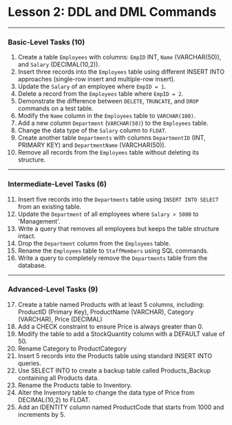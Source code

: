 # Lesson 2: DDL and DML Commands

---

### **Basic-Level Tasks (10)**  
1. Create a table `Employees` with columns: `EmpID` INT, `Name` (VARCHAR(50)), and `Salary` (DECIMAL(10,2)).  
2. Insert three records into the `Employees` table using different INSERT INTO approaches (single-row insert and multiple-row insert).  
3. Update the `Salary` of an employee where `EmpID = 1`.  
4. Delete a record from the `Employees` table where `EmpID = 2`.  
5. Demonstrate the difference between `DELETE`, `TRUNCATE`, and `DROP` commands on a test table.  
6. Modify the `Name` column in the `Employees` table to `VARCHAR(100)`.  
7. Add a new column `Department` (`VARCHAR(50)`) to the `Employees` table.  
8. Change the data type of the `Salary` column to `FLOAT`.  
9. Create another table `Departments` with columns `DepartmentID` (INT, PRIMARY KEY) and `DepartmentName` (VARCHAR(50)).  
10. Remove all records from the `Employees` table without deleting its structure.  

---

### **Intermediate-Level Tasks (6)**  
11. Insert five records into the `Departments` table using `INSERT INTO SELECT` from an existing table.  
12. Update the `Department` of all employees where `Salary > 5000` to 'Management'.  
13. Write a query that removes all employees but keeps the table structure intact.   
14. Drop the `Department` column from the `Employees` table.   
15. Rename the `Employees` table to `StaffMembers` using SQL commands.  
16. Write a query to completely remove the `Departments` table from the database.  

---

### **Advanced-Level Tasks (9)**        
17. Create a table named Products with at least 5 columns, including: ProductID (Primary Key), ProductName (VARCHAR), Category (VARCHAR), Price (DECIMAL)
18. Add a CHECK constraint to ensure Price is always greater than 0.
19. Modify the table to add a StockQuantity column with a DEFAULT value of 50.
20. Rename Category to ProductCategory
21. Insert 5 records into the Products table using standard INSERT INTO queries.
22. Use SELECT INTO to create a backup table called Products_Backup containing all Products data.
23. Rename the Products table to Inventory.
24. Alter the Inventory table to change the data type of Price from DECIMAL(10,2) to FLOAT.
25. Add an IDENTITY column named ProductCode that starts from 1000 and increments by 5.
